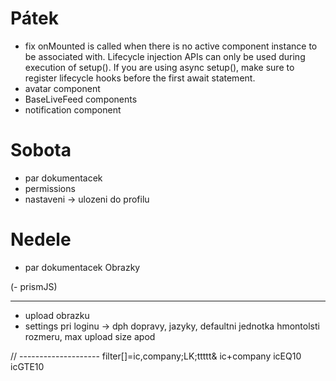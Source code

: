 Pátek
======
- fix onMounted is called when there is no active component instance to be associated with. Lifecycle injection APIs can only be used during execution of setup(). If you are using async setup(), make sure to register lifecycle hooks before the first await statement.
- avatar component
- BaseLiveFeed components
- notification component


Sobota
======
- par dokumentacek
- permissions
- nastaveni -> ulozeni do profilu


Nedele
======
- par dokumentacek
Obrazky

(- prismJS)


--------------------------------
- upload obrazku
- settings pri loginu -> dph dopravy, jazyky, defaultni jednotka hmontolsti rozmeru, max upload size apod


// --------------------
filter[]=ic,company;LK;ttttt&
ic+company
icEQ10
icGTE10